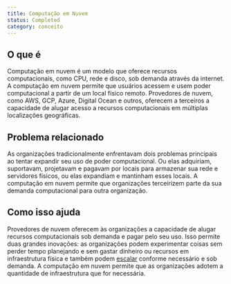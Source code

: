 ```yaml
---
title: Computação em Nuvem
status: Completed
category: conceito
---
```


## O que é
Computação em nuvem é um modelo que oferece recursos computacionais, como CPU, rede e disco, sob demanda através da internet. A computação em nuvem permite que usuários acessem e usem poder computacional a partir de um local físico remoto. Provedores de nuvem, como AWS, GCP, Azure, Digital Ocean e outros, oferecem a terceiros a capacidade de alugar acesso a recursos computacionais em múltiplas localizações geográficas.

## Problema relacionado
As organizações tradicionalmente enfrentavam dois problemas principais ao tentar expandir seu uso de poder computacional. Ou elas adquiriam, suportavam, projetavam e pagavam por locais para armazenar sua rede e servidores físicos, ou elas expandiam e mantinham esses locais. A computação em nuvem permite que organizações terceirizem parte da sua demanda computacional para outra organização.

## Como isso ajuda
Provedores de nuvem oferecem às organizações a capacidade de alugar recursos computacionais sob demanda e pagar pelo seu uso. Isso permite duas grandes inovações: as organizações podem experimentar coisas sem perder tempo planejando e sem gastar dinheiro ou recursos em infraestrutura física e também podem [escalar](/scalability/) conforme necessário e sob demanda. A computação em nuvem permite que as organizações adotem a quantidade de infraestrutura que for necessária.
